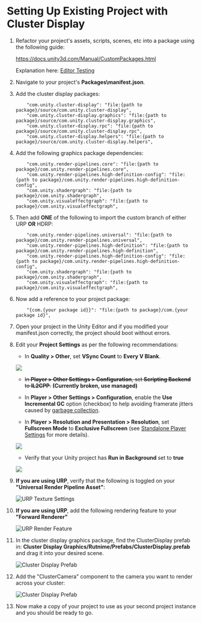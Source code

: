 # Setting Up Existing Project with Cluster Display

1. Refactor your project's assets, scripts, scenes, etc into a package using the following guide:

    https://docs.unity3d.com/Manual/CustomPackages.html

    Explanation here: [Editor Testing](./editor-testing.md)

2. Navigate to your project's **Packages\manifest.json**.
2. Add the cluster display packages:
    ```
        "com.unity.cluster-display": "file:{path to package}/source/com.unity.cluster-display",
        "com.unity.cluster-display.graphics": "file:{path to package}/source/com.unity.cluster-display.graphics",
        "com.unity.cluster-display.rpc": "file:{path to package}/source/com.unity.cluster-display.rpc",
        "com.unity.cluster-display.helpers": "file:{path to package}/source/com.unity.cluster-display.helpers",
    ```
4. Add the following graphics package dependencies:
    ```
        "com.unity.render-pipelines.core": "file:{path to package}/com.unity.render-pipelines.core",
        "com.unity.render-pipelines.high-definition-config": "file:{path to package}/com.unity.render-pipelines.high-definition-config",
        "com.unity.shadergraph": "file:{path to package}/com.unity.shadergraph",
        "com.unity.visualeffectgraph": "file:{path to package}/com.unity.visualeffectgraph",
    ```
5. Then add **ONE** of the following to import the custom branch of either URP **OR** HDRP:
    ```
        "com.unity.render-pipelines.universal": "file:{path to package}/com.unity.render-pipelines.universal",
        "com.unity.render-pipelines.high-definition": "file:{path to package}/com.unity.render-pipelines.high-definition",
        "com.unity.render-pipelines.high-definition-config": "file:{path to package}/com.unity.render-pipelines.high-definition-config",
        "com.unity.shadergraph": "file:{path to package}/com.unity.shadergraph",
        "com.unity.visualeffectgraph": "file:{path to package}/com.unity.visualeffectgraph",
    ```
6. Now add a reference to your project package:
    ```
        "{com.{your package id}}": "file:{path to package}/com.{your package id}",
    ```
7.  Open your project in the Unity Editor and if you modified your manifest.json correctly, the project should boot without errors.

8.  Edit your **Project Settings** as per the following recommendations:

    -  In **Quality > Other**, set **VSync Count** to **Every V Blank**.

    ![](images/vsync.png)

    -  ~~In **Player > Other Settings > Configuration**, set **Scripting Backend** to **IL2CPP**.~~ **(Currently broken, use managed)**

    -  In **Player > Other Settings > Configuration**, enable the **Use Incremental GC** option (checkbox) to help avoiding framerate jitters caused by [garbage collection](https://blogs.unity3d.com/2018/11/26/feature-preview-incremental-garbage-collection/).

    -  In **Player > Resolution and Presentation > Resolution**, set **Fullscreen Mode** to **Exclusive Fullscreen** (see [Standalone Player Settings](https://docs.unity3d.com/Manual/class-PlayerSettingsStandalone.html) for more details).

    ![](images/fullscreen-exclusive.png)

    - Verify that your Unity project has **Run in Background** set to **true**

    ![](images/run-in-background.png)


9. **If you are using URP**, verify that the following is toggled on your **"Universal Render Pipeline Asset"**:

    ![URP Texture Settings](images/urp-texture-setting.png)

10. **If you are using URP**, add the following rendering feature to your **"Forward Renderer"**

    ![URP Render Feature](images/urp-render-feature.png)

11. In the cluster display graphics package, find the ClusterDisplay prefab in: **Cluster Display Graphics/Rutnime/Prefabs/ClusterDisplay.prefab** and drag it into your desired scene.

    ![Cluster Display Prefab](images/cluster-display-setup-menu.png)

12. Add the "ClusterCamera" component to the camera you want to render across your cluster:

    ![Cluster Display Prefab](images/cluster-camera.png)

13. Now make a copy of your project to use as your second project instance and you should be ready to go.